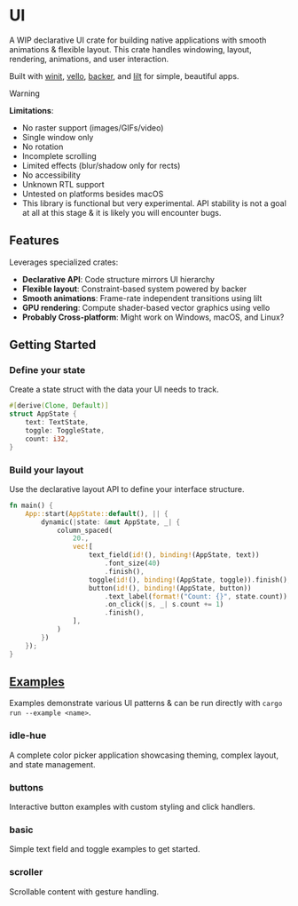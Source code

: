 # UI

A WIP declarative UI crate for building native applications with smooth animations & flexible layout. This crate handles windowing, layout, rendering, animations, and user interaction.

Built with [winit](https://github.com/rust-windowing/winit), [vello](https://github.com/linebender/vello), [backer](https://github.com/cyypherus/backer), and [lilt](https://github.com/cyypherus/lilt) for simple, beautiful apps.

> [!WARNING]
> **Limitations**:
>
> - No raster support (images/GIFs/video)
> - Single window only
> - No rotation
> - Incomplete scrolling
> - Limited effects (blur/shadow only for rects)
> - No accessibility
> - Unknown RTL support
> - Untested on platforms besides macOS
> - This library is functional but very experimental. API stability is not a goal at all at this stage & it is likely you will encounter bugs.

## Features

Leverages specialized crates:

- **Declarative API**: Code structure mirrors UI hierarchy
- **Flexible layout**: Constraint-based system powered by backer
- **Smooth animations**: Frame-rate independent transitions using lilt
- **GPU rendering**: Compute shader-based vector graphics using vello
- **Probably Cross-platform**: Might work on Windows, macOS, and Linux?

## Getting Started

### Define your state

Create a state struct with the data your UI needs to track.

```rust
#[derive(Clone, Default)]
struct AppState {
    text: TextState,
    toggle: ToggleState,
    count: i32,
}
```

### Build your layout

Use the declarative layout API to define your interface structure.

```rust
fn main() {
    App::start(AppState::default(), || {
        dynamic(|state: &mut AppState, _| {
            column_spaced(
                20.,
                vec![
                    text_field(id!(), binding!(AppState, text))
                        .font_size(40)
                        .finish(),
                    toggle(id!(), binding!(AppState, toggle)).finish(),
                    button(id!(), binding!(AppState, button))
                        .text_label(format!("Count: {}", state.count))
                        .on_click(|s, _| s.count += 1)
                        .finish(),
                ],
            )
        })
    });
}
```

## [Examples](examples/)

Examples demonstrate various UI patterns & can be run directly with `cargo run --example <name>`.

### idle-hue

A complete color picker application showcasing theming, complex layout, and state management.

### buttons

Interactive button examples with custom styling and click handlers.

### basic

Simple text field and toggle examples to get started.

### scroller

Scrollable content with gesture handling.
